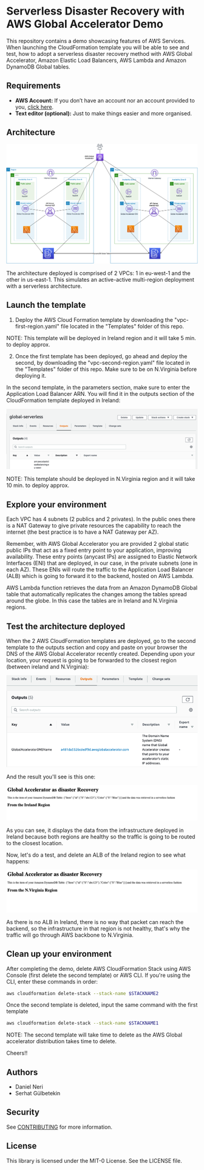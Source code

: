 # Serverless Disaster Recovery with AWS Global Accelerator Demo

This repository contains a demo showcasing features of AWS Services. When launching the CloudFormation template you will be able to see and test, how to adopt a serverless disaster recovery method with AWS Global Accelerator, Amazon Elastic Load Balancers, AWS Lambda and Amazon DynamoDB Global tables.

## Requirements

* **AWS Account:** If you don’t have an account nor an account provided to you, [click here](https://aws.amazon.com/es/free/?all-free-tier.sort-by=item.additionalFields.SortRank&all-free-tier.sort-order=asc).
* **Text editor (optional):** Just to make things easier and more organised.

## Architecture

![Demo Architecture](/images/serverless-dr-ga)

The architecture deployed is comprised of 2 VPCs: 1 in eu-west-1 and the other in us-east-1. This simulates an active-active multi-region deployment with a serverless architecture.

## Launch the template

1. Deploy the AWS Cloud Formation template by downloading the "vpc-first-region.yaml" file located in the "Templates" folder of this repo.

NOTE: This template will be deployed in Ireland region and it will take 5 min. to deploy approx.

2. Once the first template has been deployed, go ahead and deploy the second, by downloading the "vpc-second-region.yaml" file located in the "Templates" folder of this repo. Make sure to be on N.Virginia before deploying it.

In the second template, in the parameters section, make sure to enter the Application Load Balancer ARN. You will find it in the outputs section of the CloudFormation template deployed in Ireland:

![Template1 outputs](/images/template1-output.png)

NOTE: This template should be deployed in N.Virginia region and it will take 10 min. to deploy approx.

## Explore your environment

Each VPC has 4 subnets (2 publics and 2 privates). In the public ones there is a NAT Gateway to give private resources the capability to reach the internet (the best practice is to have a NAT Gateway per AZ). 

Remember, with AWS Global Accelerator you are provided 2 global static public IPs that act as a fixed entry point to your application, improving availability. These entry points (anycast IPs) are assigned to Elastic Network Interfaces (ENI) that are deployed, in our case, in the private subnets (one in each AZ). These ENIs will route the traffic to the Application Load Balancer (ALB) which is going to forward it to the backend, hosted on AWS Lambda.

AWS Lambda function retrieves the data from an Amazon DynamoDB Global table that automatically replicates the changes among the tables spread around the globe. In this case the tables are in Ireland and N.Virginia regions. 

## Test the architecture deployed

When the 2 AWS CloudFormation templates are deployed, go to the second template to the outputs section and copy and paste on your browser the DNS of the AWS Global Accelerator recently created. Depending upon your location, your request is going to be forwarded to the closest region (between ireland and N.Virginia):

![Template2 outputs](/images/template2-output.png)

And the result you'll see is this one:

![Backend-ireland](/images/backend-ireland.png)

As you can see, it displays the data from the infrastructure deployed in Ireland because both regions are healthy so the traffic is going to be routed to the closest location. 

Now, let's do a test, and delete an ALB of the Ireland region to see what happens:

 ![Backend-virginia](/images/backend-virginia.png)

As there is no ALB in Ireland, there is no way that packet can reach the backend, so the infrastructure in that region is not healthy, that's why the traffic will go through AWS backbone to N.Virginia.
 

## Clean up your environment

After completing the demo, delete AWS CloudFormation Stack using AWS Console (first delete the second template) or AWS CLI. If you're using the CLI, enter these commands in order:

```bash
aws cloudformation delete-stack --stack-name $STACKNAME2
```
Once the second template is deleted, input the same command with the first template

```bash
aws cloudformation delete-stack --stack-name $STACKNAME1
```

NOTE: The second template will take time to delete as the AWS Global accelerator distribution takes time to delete.


Cheers!!

## Authors

* Daniel Neri
* Serhat Gülbetekin

## Security

See [CONTRIBUTING](CONTRIBUTING.md#security-issue-notifications) for more information.

## License

This library is licensed under the MIT-0 License. See the LICENSE file.

